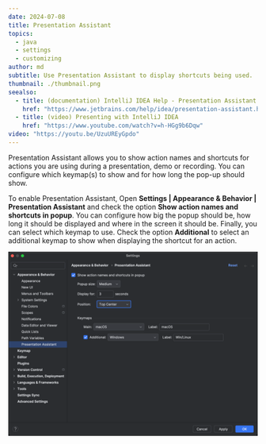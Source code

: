 ```yaml
---
date: 2024-07-08
title: Presentation Assistant
topics:
  - java
  - settings
  - customizing
author: md
subtitle: Use Presentation Assistant to display shortcuts being used.
thumbnail: ./thumbnail.png
seealso:
  - title: (documentation) IntelliJ IDEA Help - Presentation Assistant
    href: "https://www.jetbrains.com/help/idea/presentation-assistant.html#Presentation_assistant.topic"
  - title: (video) Presenting with IntelliJ IDEA
    href: "https://www.youtube.com/watch?v=h-HGg9b6Dqw"
video: "https://youtu.be/UzuUREyGpdo"
---
```


Presentation Assistant allows you to show action names and shortcuts for actions you are using during a presentation, demo or recording.
You can configure which keymap(s) to show and for how long the pop-up should show.

To enable Presentation Assistant, Open **Settings | Appearance & Behavior | Presentation Assistant** and check the option **Show action names and shortcuts in popup**.
You can configure how big the popup should be, how long it should be displayed and where in the screen it should be. Finally, you can select which keymap to use. Check the option **Additional** to select an additional keymap to show when displaying the shortcut for an action.

![Presentation Assistant Settings](settings.png)
